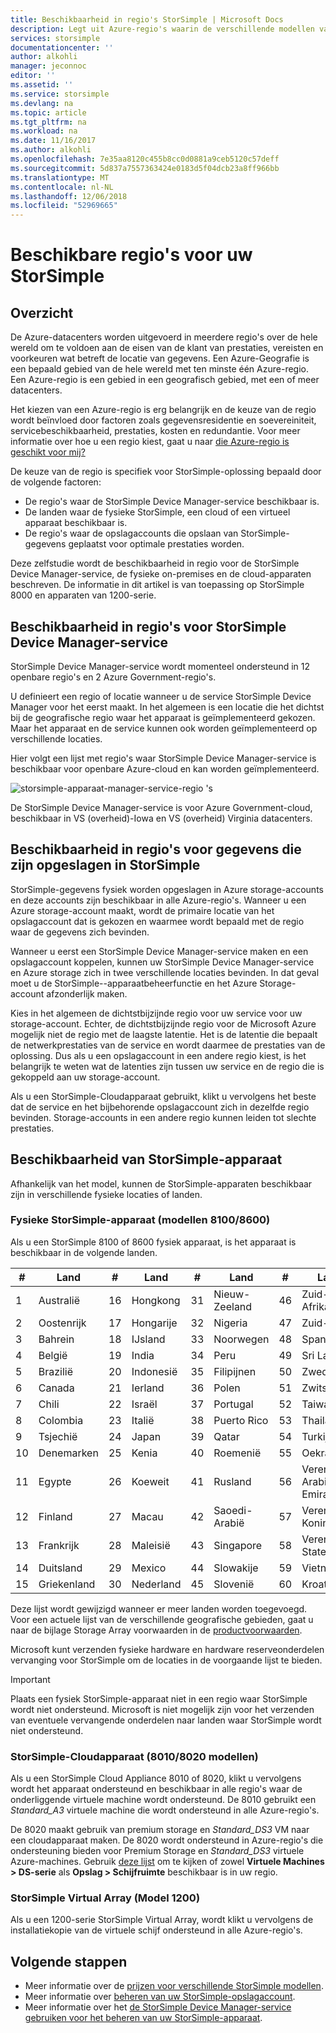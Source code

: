 ```yaml
---
title: Beschikbaarheid in regio's StorSimple | Microsoft Docs
description: Legt uit Azure-regio's waarin de verschillende modellen van de StorSimple-apparaat beschikbaar zijn.
services: storsimple
documentationcenter: ''
author: alkohli
manager: jeconnoc
editor: ''
ms.assetid: ''
ms.service: storsimple
ms.devlang: na
ms.topic: article
ms.tgt_pltfrm: na
ms.workload: na
ms.date: 11/16/2017
ms.author: alkohli
ms.openlocfilehash: 7e35aa8120c455b8cc0d0881a9ceb5120c57deff
ms.sourcegitcommit: 5d837a7557363424e0183d5f04dcb23a8ff966bb
ms.translationtype: MT
ms.contentlocale: nl-NL
ms.lasthandoff: 12/06/2018
ms.locfileid: "52969665"
---
```

# <a name="available-regions-for-your-storsimple"></a>Beschikbare regio's voor uw StorSimple

## <a name="overview"></a>Overzicht

De Azure-datacenters worden uitgevoerd in meerdere regio's over de hele wereld om te voldoen aan de eisen van de klant van prestaties, vereisten en voorkeuren wat betreft de locatie van gegevens. Een Azure-Geografie is een bepaald gebied van de hele wereld met ten minste één Azure-regio. Een Azure-regio is een gebied in een geografisch gebied, met een of meer datacenters.

Het kiezen van een Azure-regio is erg belangrijk en de keuze van de regio wordt beïnvloed door factoren zoals gegevensresidentie en soevereiniteit, servicebeschikbaarheid, prestaties, kosten en redundantie. Voor meer informatie over hoe u een regio kiest, gaat u naar [die Azure-regio is geschikt voor mij?](https://azure.microsoft.com/overview/datacenters/how-to-choose/)

De keuze van de regio is specifiek voor StorSimple-oplossing bepaald door de volgende factoren:

- De regio's waar de StorSimple Device Manager-service beschikbaar is.
- De landen waar de fysieke StorSimple, een cloud of een virtueel apparaat beschikbaar is.
- De regio's waar de opslagaccounts die opslaan van StorSimple-gegevens geplaatst voor optimale prestaties worden.

Deze zelfstudie wordt de beschikbaarheid in regio voor de StorSimple Device Manager-service, de fysieke on-premises en de cloud-apparaten beschreven. De informatie in dit artikel is van toepassing op StorSimple 8000 en apparaten van 1200-serie.

## <a name="region-availability-for-storsimple-device-manager-service"></a>Beschikbaarheid in regio's voor StorSimple Device Manager-service

StorSimple Device Manager-service wordt momenteel ondersteund in 12 openbare regio's en 2 Azure Government-regio's.

U definieert een regio of locatie wanneer u de service StorSimple Device Manager voor het eerst maakt. In het algemeen is een locatie die het dichtst bij de geografische regio waar het apparaat is geïmplementeerd gekozen. Maar het apparaat en de service kunnen ook worden geïmplementeerd op verschillende locaties.

Hier volgt een lijst met regio's waar StorSimple Device Manager-service is beschikbaar voor openbare Azure-cloud en kan worden geïmplementeerd.

![storsimple-apparaat-manager-service-regio 's](./media/storsimple-region/storsimple-device-manager-service-regions.png)

De StorSimple Device Manager-service is voor Azure Government-cloud, beschikbaar in VS (overheid)-Iowa en VS (overheid) Virginia datacenters.

## <a name="region-availability-for-data-stored-in-storsimple"></a>Beschikbaarheid in regio's voor gegevens die zijn opgeslagen in StorSimple

StorSimple-gegevens fysiek worden opgeslagen in Azure storage-accounts en deze accounts zijn beschikbaar in alle Azure-regio's. Wanneer u een Azure storage-account maakt, wordt de primaire locatie van het opslagaccount dat is gekozen en waarmee wordt bepaald met de regio waar de gegevens zich bevinden.

Wanneer u eerst een StorSimple Device Manager-service maken en een opslagaccount koppelen, kunnen uw StorSimple Device Manager-service en Azure storage zich in twee verschillende locaties bevinden. In dat geval moet u de StorSimple--apparaatbeheerfunctie en het Azure Storage-account afzonderlijk maken.

Kies in het algemeen de dichtstbijzijnde regio voor uw service voor uw storage-account. Echter, de dichtstbijzijnde regio voor de Microsoft Azure mogelijk niet de regio met de laagste latentie. Het is de latentie die bepaalt de netwerkprestaties van de service en wordt daarmee de prestaties van de oplossing. Dus als u een opslagaccount in een andere regio kiest, is het belangrijk te weten wat de latenties zijn tussen uw service en de regio die is gekoppeld aan uw storage-account.

Als u een StorSimple-Cloudapparaat gebruikt, klikt u vervolgens het beste dat de service en het bijbehorende opslagaccount zich in dezelfde regio bevinden. Storage-accounts in een andere regio kunnen leiden tot slechte prestaties.

## <a name="availability-of-storsimple-device"></a>Beschikbaarheid van StorSimple-apparaat

Afhankelijk van het model, kunnen de StorSimple-apparaten beschikbaar zijn in verschillende fysieke locaties of landen.

### <a name="storsimple-physical-device-models-81008600"></a>Fysieke StorSimple-apparaat (modellen 8100/8600)

Als u een StorSimple 8100 of 8600 fysiek apparaat, is het apparaat is beschikbaar in de volgende landen.

| #  | Land        | #  | Land     | #  | Land      | #  | Land              |
|----|----------------|----|-------------|----|--------------|----|----------------------|
| 1  | Australië      | 16 | Hongkong   | 31 | Nieuw-Zeeland  | 46 | Zuid-Afrika         |
| 2  | Oostenrijk        | 17 | Hongarije     | 32 | Nigeria      | 47 | Zuid-Korea          |
| 3  | Bahrein        | 18 | IJsland     | 33 | Noorwegen       | 48 | Spanje                |
| 4  | België        | 19 | India       | 34 | Peru         | 49 | Sri Lanka            |
| 5  | Brazilië         | 20 | Indonesië   | 35 | Filipijnen  | 50 | Zweden               |
| 6  | Canada         | 21 | Ierland     | 36 | Polen       | 51 | Zwitserland          |
| 7  | Chili          | 22 | Israël      | 37 | Portugal     | 52 | Taiwan               |
| 8  | Colombia       | 23 | Italië       | 38 | Puerto Rico  | 53 | Thailand             |
| 9  | Tsjechië | 24 | Japan       | 39 | Qatar        | 54 | Turkije               |
| 10 | Denemarken        | 25 | Kenia       | 40 | Roemenië      | 55 | Oekraïne              |
| 11 | Egypte          | 26 | Koeweit      | 41 | Rusland       | 56 | Verenigde Arabische Emiraten |
| 12 | Finland        | 27 | Macau       | 42 | Saoedi-Arabië | 57 | Verenigd Koninkrijk       |
| 13 | Frankrijk         | 28 | Maleisië    | 43 | Singapore    | 58 | Verenigde Staten        |
| 14 | Duitsland        | 29 | Mexico      | 44 | Slowakije     | 59 | Vietnam              |
| 15 | Griekenland         | 30 | Nederland | 45 | Slovenië     | 60 | Kroatië              |

Deze lijst wordt gewijzigd wanneer er meer landen worden toegevoegd. Voor een actuele lijst van de verschillende geografische gebieden, gaat u naar de bijlage Storage Array voorwaarden in de [productvoorwaarden](https://www.microsoft.com/en-us/licensing/product-licensing/products).

Microsoft kunt verzenden fysieke hardware en hardware reserveonderdelen vervanging voor StorSimple om de locaties in de voorgaande lijst te bieden.

> [!IMPORTANT]
> Plaats een fysiek StorSimple-apparaat niet in een regio waar StorSimple wordt niet ondersteund. Microsoft is niet mogelijk zijn voor het verzenden van eventuele vervangende onderdelen naar landen waar StorSimple wordt niet ondersteund.

### <a name="storsimple-cloud-appliance-models-80108020"></a>StorSimple-Cloudapparaat (8010/8020 modellen)

Als u een StorSimple Cloud Appliance 8010 of 8020, klikt u vervolgens wordt het apparaat ondersteund en beschikbaar in alle regio's waar de onderliggende virtuele machine wordt ondersteund. De 8010 gebruikt een _Standard_A3_ virtuele machine die wordt ondersteund in alle Azure-regio's.

De 8020 maakt gebruik van premium storage en _Standard_DS3_ VM naar een cloudapparaat maken. De 8020 wordt ondersteund in Azure-regio's die ondersteuning bieden voor Premium Storage en _Standard_DS3_ virtuele Azure-machines. Gebruik [deze lijst](https://azure.microsoft.com/regions/services/) om te kijken of zowel **Virtuele Machines > DS-serie** als **Opslag > Schijfruimte** beschikbaar is in uw regio.

### <a name="storsimple-virtual-array-model-1200"></a>StorSimple Virtual Array (Model 1200)

Als u een 1200-serie StorSimple Virtual Array, wordt klikt u vervolgens de installatiekopie van de virtuele schijf ondersteund in alle Azure-regio's.

## <a name="next-steps"></a>Volgende stappen

* Meer informatie over de [prijzen voor verschillende StorSimple modellen](https://azure.microsoft.com/pricing/calculator/#storsimple2).
* Meer informatie over [beheren van uw StorSimple-opslagaccount](storsimple-8000-manage-storage-accounts.md).
* Meer informatie over het [de StorSimple Device Manager-service gebruiken voor het beheren van uw StorSimple-apparaat](storsimple-8000-manager-service-administration.md).
